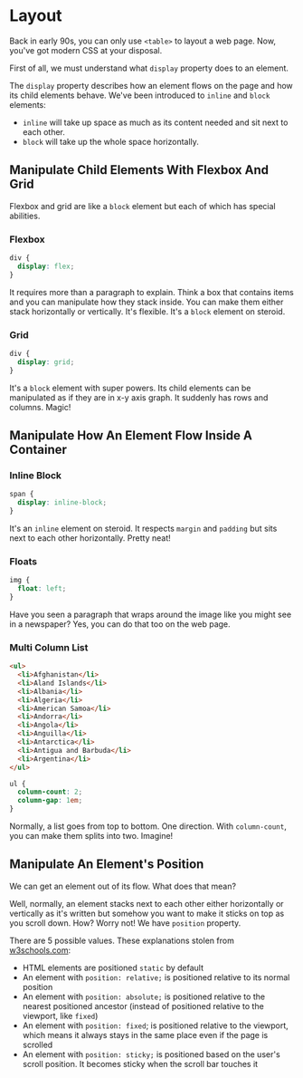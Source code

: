 # Layout

Back in early 90s, you can only use `<table>` to layout a web page.
Now, you've got modern CSS at your disposal.

First of all, we must understand what `display` property does
to an element.

The `display` property describes how an element flows on the page and how
its child elements behave. We've been introduced to `inline` and `block`
elements:

* `inline` will take up space as much as its content needed and sit next to each other.
* `block` will take up the whole space horizontally.

## Manipulate Child Elements With Flexbox And Grid
Flexbox and grid are like a `block` element but each of which
has special abilities.

### Flexbox
```css
div {
  display: flex;
}
```
It requires more than a paragraph to explain. Think a box that
contains items and you can manipulate how they stack inside.
You can make them either stack horizontally or vertically.
It's flexible. It's a `block` element on steroid.

### Grid
```css
div {
  display: grid;
}
```
It's a `block` element with super powers. Its child elements can be manipulated
as if they are in x-y axis graph. It suddenly has rows and columns. Magic! 

## Manipulate How An Element Flow Inside A Container

### Inline Block
```css
span {
  display: inline-block;
}
```
It's an `inline` element on steroid. It respects `margin` and `padding`
but sits next to each other horizontally. Pretty neat!

### Floats
```css
img {
  float: left;
}
```
Have you seen a paragraph that wraps around the image like you might see in a newspaper? 
Yes, you can do that too on the web page.

### Multi Column List
```html
<ul>
  <li>Afghanistan</li>
  <li>Aland Islands</li>
  <li>Albania</li>
  <li>Algeria</li>
  <li>American Samoa</li>
  <li>Andorra</li>
  <li>Angola</li>
  <li>Anguilla</li>
  <li>Antarctica</li>
  <li>Antigua and Barbuda</li>
  <li>Argentina</li>
</ul>
```

```css
ul {
  column-count: 2;
  column-gap: 1em;
}
```
Normally, a list goes from top to bottom. One direction. With `column-count`, you can
make them splits into two. Imagine!

## Manipulate An Element's Position
We can get an element out of its flow. What does that mean?

Well, normally, an element stacks next to each other either
horizontally or vertically as it's written but somehow you want to make
it sticks on top as you scroll down. How? Worry not! We have
`position` property.

There are 5 possible values. These explanations stolen from [w3schools.com](https://www.w3schools.com/css/css_positioning.asp):
* HTML elements are positioned `static` by default
* An element with `position: relative;` is positioned relative to its normal position
* An element with `position: absolute;` is positioned relative to the nearest positioned ancestor (instead of positioned relative to the viewport, like `fixed`)
* An element with `position: fixed`; is positioned relative to the viewport, which means it always stays in the same place even if the page is scrolled
* An element with `position: sticky;` is positioned based on the user's scroll position. It becomes sticky when the scroll bar touches it
